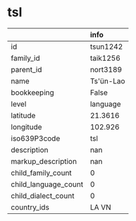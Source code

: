 # tsl
|                      | info      |
|:---------------------|:----------|
| id                   | tsun1242  |
| family_id            | taik1256  |
| parent_id            | nort3189  |
| name                 | Ts'ün-Lao |
| bookkeeping          | False     |
| level                | language  |
| latitude             | 21.3616   |
| longitude            | 102.926   |
| iso639P3code         | tsl       |
| description          | nan       |
| markup_description   | nan       |
| child_family_count   | 0         |
| child_language_count | 0         |
| child_dialect_count  | 0         |
| country_ids          | LA VN     |
